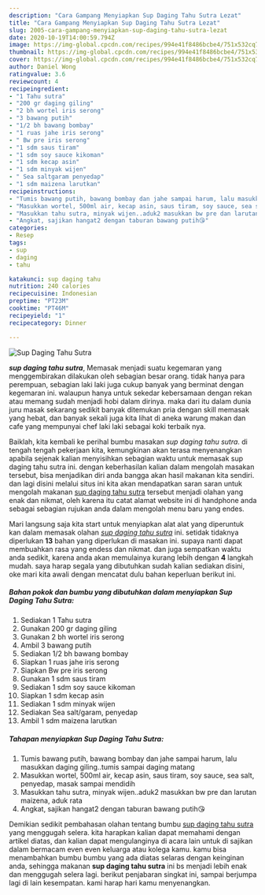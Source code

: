 ```yaml
---
description: "Cara Gampang Menyiapkan Sup Daging Tahu Sutra Lezat"
title: "Cara Gampang Menyiapkan Sup Daging Tahu Sutra Lezat"
slug: 2005-cara-gampang-menyiapkan-sup-daging-tahu-sutra-lezat
date: 2020-10-19T14:00:59.794Z
image: https://img-global.cpcdn.com/recipes/994e41f8486bcbe4/751x532cq70/sup-daging-tahu-sutra-foto-resep-utama.jpg
thumbnail: https://img-global.cpcdn.com/recipes/994e41f8486bcbe4/751x532cq70/sup-daging-tahu-sutra-foto-resep-utama.jpg
cover: https://img-global.cpcdn.com/recipes/994e41f8486bcbe4/751x532cq70/sup-daging-tahu-sutra-foto-resep-utama.jpg
author: Daniel Wong
ratingvalue: 3.6
reviewcount: 4
recipeingredient:
- "1 Tahu sutra"
- "200 gr daging giling"
- "2 bh wortel iris serong"
- "3 bawang putih"
- "1/2 bh bawang bombay"
- "1 ruas jahe iris serong"
- " Bw pre iris serong"
- "1 sdm saus tiram"
- "1 sdm soy sauce kikoman"
- "1 sdm kecap asin"
- "1 sdm minyak wijen"
- " Sea saltgaram penyedap"
- "1 sdm maizena larutkan"
recipeinstructions:
- "Tumis bawang putih, bawang bombay dan jahe sampai harum, lalu masukkan daging giling..tumis sampai daging matang"
- "Masukkan wortel, 500ml air, kecap asin, saus tiram, soy sauce, sea salt, penyedap, masak sampai mendidih"
- "Masukkan tahu sutra, minyak wijen..aduk2 masukkan bw pre dan larutan maizena, aduk rata"
- "Angkat, sajikan hangat2 dengan taburan bawang putih😘"
categories:
- Resep
tags:
- sup
- daging
- tahu

katakunci: sup daging tahu 
nutrition: 240 calories
recipecuisine: Indonesian
preptime: "PT23M"
cooktime: "PT46M"
recipeyield: "1"
recipecategory: Dinner

---
```



![Sup Daging Tahu Sutra](https://img-global.cpcdn.com/recipes/994e41f8486bcbe4/751x532cq70/sup-daging-tahu-sutra-foto-resep-utama.jpg)

<b><i>sup daging tahu sutra</i></b>, Memasak menjadi suatu kegemaran yang menggembirakan dilakukan oleh sebagian besar orang. tidak hanya para perempuan, sebagian laki laki juga cukup banyak yang berminat dengan kegemaran ini. walaupun hanya untuk sekedar kebersamaan dengan rekan atau memang sudah menjadi hobi dalam dirinya. maka dari itu dalam dunia juru masak sekarang sedikit banyak ditemukan pria dengan skill memasak yang hebat, dan banyak sekali juga kita lihat di aneka warung makan dan cafe yang mempunyai chef laki laki sebagai koki terbaik nya.



Baiklah, kita kembali ke perihal bumbu masakan <i>sup daging tahu sutra</i>. di tengah tengah pekerjaan kita, kemungkinan akan terasa menyenangkan apabila sejenak kalian menyisihkan sebagian waktu untuk memasak sup daging tahu sutra ini. dengan keberhasilan kalian dalam mengolah masakan tersebut, bisa menjadikan diri anda bangga akan hasil makanan kita sendiri. dan lagi disini melalui situs ini kita akan mendapatkan saran saran untuk mengolah makanan <u>sup daging tahu sutra</u> tersebut menjadi olahan yang enak dan nikmat, oleh karena itu catat alamat website ini di handphone anda sebagai sebagian rujukan anda dalam mengolah menu baru yang endes.


Mari langsung saja kita start untuk menyiapkan alat alat yang diperuntuk kan dalam memasak olahan <u><i>sup daging tahu sutra</i></u> ini. setidak tidaknya diperlukan <b>13</b> bahan yang diperlukan di masakan ini. supaya nanti dapat membuahkan rasa yang endess dan nikmat. dan juga sempatkan waktu anda sedikit, karena anda akan memulainya kurang lebih dengan <b>4</b> langkah mudah. saya harap segala yang dibutuhkan sudah kalian sediakan disini, oke mari kita awali dengan mencatat dulu bahan keperluan berikut ini.

<!--inarticleads1-->

##### Bahan pokok dan bumbu yang dibutuhkan dalam menyiapkan Sup Daging Tahu Sutra:

1. Sediakan 1 Tahu sutra
1. Gunakan 200 gr daging giling
1. Gunakan 2 bh wortel iris serong
1. Ambil 3 bawang putih
1. Sediakan 1/2 bh bawang bombay
1. Siapkan 1 ruas jahe iris serong
1. Siapkan  Bw pre iris serong
1. Gunakan 1 sdm saus tiram
1. Sediakan 1 sdm soy sauce kikoman
1. Siapkan 1 sdm kecap asin
1. Sediakan 1 sdm minyak wijen
1. Sediakan  Sea salt/garam, penyedap
1. Ambil 1 sdm maizena larutkan




<!--inarticleads2-->

##### Tahapan menyiapkan Sup Daging Tahu Sutra:

1. Tumis bawang putih, bawang bombay dan jahe sampai harum, lalu masukkan daging giling..tumis sampai daging matang
1. Masukkan wortel, 500ml air, kecap asin, saus tiram, soy sauce, sea salt, penyedap, masak sampai mendidih
1. Masukkan tahu sutra, minyak wijen..aduk2 masukkan bw pre dan larutan maizena, aduk rata
1. Angkat, sajikan hangat2 dengan taburan bawang putih😘




Demikian sedikit pembahasan olahan tentang bumbu <u>sup daging tahu sutra</u> yang menggugah selera. kita harapkan kalian dapat memahami dengan artikel diatas, dan kalian dapat mengulanginya di acara lain untuk di sajikan dalam bermacam even even keluarga atau kolega kamu. kamu bisa menambahkan bumbu bumbu yang ada diatas selaras dengan keinginan anda, sehingga makanan <b>sup daging tahu sutra</b> ini bs menjadi lebih enak dan menggugah selera lagi. berikut penjabaran singkat ini, sampai berjumpa lagi di lain kesempatan. kami harap hari kamu menyenangkan.
